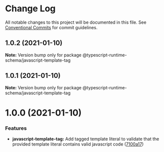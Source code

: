 # Change Log

All notable changes to this project will be documented in this file.
See [Conventional Commits](https://conventionalcommits.org) for commit guidelines.

## 1.0.2 (2021-01-10)

**Note:** Version bump only for package @typescript-runtime-schema/javascript-template-tag





## 1.0.1 (2021-01-10)

**Note:** Version bump only for package @typescript-runtime-schema/javascript-template-tag





# 1.0.0 (2021-01-10)


### Features

* **javascript-template-tag:** Add tagged template literal to validate that the provided template literal contains valid javascript code ([7100a17](https://github.com/simonlovesyou/typescript-schema/commit/7100a17c910a7f640c218115600320a53fd77b64))
